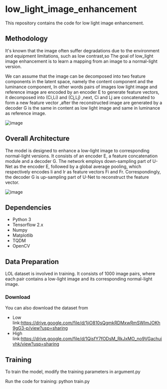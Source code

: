 # low_light_image_enhancement
This repository contains the code for low light image enhancement.
## Methodology

It's known that the image often suffer degradations due to the environment and equipment limitations, such as low contrast,so The goal of low_light image enhancement is to learn a mapping from an image to a normal-light version.

We can assume that the image can be decomposed into two feature components in the latent space, namely the content component and the luminance component,
In other words pairs of images low light image and reference image are encoded by an encoder E to generate feature vectors, it decomposed into (Ci,Li) and (Cj,Lj) ,next, Ci and Lj are concatenated to form a new feature vector ,after the reconstructed image are generated by a decoder G is the same in content as low light image and same in luminance as reference image.

![image](https://user-images.githubusercontent.com/112108580/205706246-455815f9-104d-41db-a88e-9c01e3648099.png)


## Overall Architecture
The model is designed to enhance a low-light image to corresponding normal-light versions.
It consists of an encoder E, a feature concatenation module and a decoder G.
The network employs down-sampling part of U-Net as the encoder E, followed by a global average pooling, which respectively encodes Ii and Ir as feature vectors Fi and Fr. Correspondingly, the decoder G is up-sampling part of U-Net to reconstruct the feature vector.

![image](https://user-images.githubusercontent.com/112108580/205706419-333fb383-f22f-4419-8875-c416f9f1827a.png)

## Dependencies
* Python 3
* Tensorflow 2.x
* Numpy
* Matplotlib
* TQDM
* OpenCV
## Data Preparation 
LOL dataset is involved in training. It consists of 1000 image pairs, where each pair contains a low-light image and its corresponding normal-light image. 

### Download 
You can also download the dataset from 
* Low link:https://drive.google.com/file/d/1jiO810sQgmkRDMxwRmSWImJOKh9gG3-p/view?usp=sharing
* High link:https://drive.google.com/file/d/1QjsfY7fODsM_RkJxMO_no9VGachuivhk/view?usp=sharing
## Training 
To train the model, modify the training parameters in                 argument.py

Run the code for training: 
  python train.py



